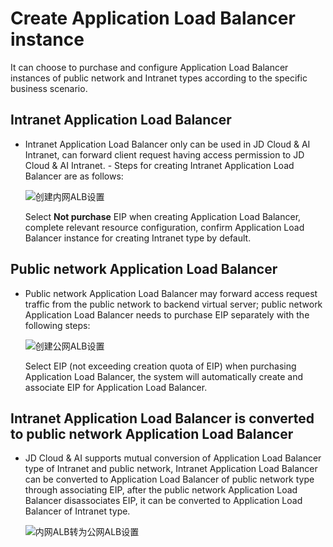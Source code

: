 # Create Application Load Balancer instance

It can choose to purchase and configure Application Load Balancer instances of public network and Intranet types according to the specific business scenario.

## Intranet Application Load Balancer

- Intranet Application Load Balancer only can be used in JD Cloud & AI Intranet, can forward client request having access permission to JD Cloud & AI Intranet. - Steps for creating Intranet Application Load Balancer are as follows:

	![创建内网ALB设置](../../../../image/Networking/ALB/ALB-058.png)

	Select **Not purchase** EIP when creating Application Load Balancer, complete relevant resource configuration, confirm Application Load Balancer instance for creating Intranet type by default.
	
## Public network Application Load Balancer

- Public network Application Load Balancer may forward access request traffic from the public network to backend virtual server; public network Application Load Balancer needs to purchase EIP separately with the following steps:

	![创建公网ALB设置](../../../../image/Networking/ALB/ALB-059.png)

	Select EIP (not exceeding creation quota of EIP) when purchasing Application Load Balancer, the system will automatically create and associate EIP for Application Load Balancer.

## Intranet Application Load Balancer is converted to public network Application Load Balancer

- JD Cloud & AI supports mutual conversion of Application Load Balancer type of Intranet and public network, Intranet Application Load Balancer can be converted to Application Load Balancer of public network type through associating EIP, after the public network Application Load Balancer disassociates EIP, it can be converted to Application Load Balancer of Intranet type.

	![内网ALB转为公网ALB设置](../../../../image/Networking/ALB/ALB-060.png)

	
